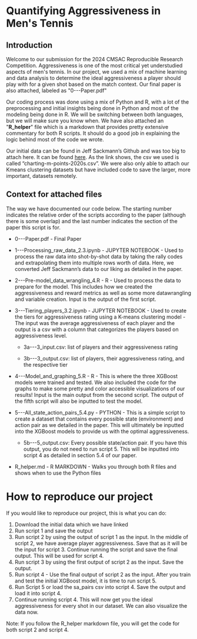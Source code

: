 # Quantifying Aggressiveness in Men's Tennis

## Introduction
Welcome to our submission for the 2024 CMSAC Reproducible Research Competition. Aggressiveness is one of the most critical yet understudied aspects of men's tennis. In our project, we used a mix of machine learning and data analysis to determine the ideal aggressiveness a player should play with for a given shot based on the match context. Our final paper is also attached, labeled as "0---Paper.pdf"

Our coding process was done using a mix of Python and R, with a lot of the preprocessing and initial insights being done in Python and most of the modeling being done in R. We will be switching between both languages, but we will make sure you know when. We have also attached an "**R_helper**" file which is a markdown that provides pretty extensive commentary for both R scripts. It should do a good job in explaining the logic behind most of the code we wrote.

Our initial data can be found in Jeff Sackmann’s Github and was too big to attach here. It can be found [here](https://github.com/JeffSackmann/tennis_MatchChartingProject/blob/master/charting-m-points-2020s.csv). As the link shows, the csv we used is called “charting-m-points-2020s.csv”. We were also only able to attach our Kmeans clustering datasets but have included code to save the larger, more important, datasets remotely.

## Context for attached files
The way we have documented our code below. The starting number indicates the relative order of the scripts according to the paper (although there is some overlap) and the last number indicates the section of the paper this script is for.

- 0---Paper.pdf - Final Paper


- 1---Processing_raw_data_2.3.ipynb - JUPYTER NOTEBOOK - Used to process the raw data into shot-by-shot data by taking the rally codes and extrapolating them into multiple rows worth of data. Here, we converted Jeff Sackmann’s data to our liking as detailed in the paper.


- 2---Pre-model_data_wrangling_4.R - R -  Used to process the data to prepare for the model. This includes how we created the aggressiveness and reward metrics as well as some more datawrangling and variable creation. Input is the output of the first script.

  
- 3---Tiering_players_3.2.ipynb - JUPYTER NOTEBOOK - Used to create the tiers for aggressiveness rating using a K-means clustering model - The input was the average aggressiveness of each player and the output is a csv with a column that categorizes the players based on aggressiveness level.
  
  - 3a---3_input.csv: list of players and their aggressiveness rating
  
  - 3b---3_output.csv: list of players, their aggressiveness rating, and the respective tier

  
- 4---Model_and_graphing_5.R - R - This is where the three XGBoost models were trained and tested. We also included the code for the graphs to make some pretty and color accessible visualizations of our results! Input is the main output from the second script. The output of the fifth script will also be inputted to test the model.

  
- 5---All_state_action_pairs_5.4.py - PYTHON - This is a simple script to create a dataset that contains every possible state (environment) and action pair as we detailed in the paper. This will ultimately be inputted into the XGBoost models to provide us with the optimal aggressiveness.


  - 5b---5_output.csv: Every possible state/action pair. If you have this output, you do not need to run script 5. This will be inputted into script 4 as detailed in section 5.4 of our paper.

- R_helper.md - R MARKDOWN - Walks you through both R files and shows when to use the Python files
  
# How to reproduce our project

If you would like to reproduce our project, this is what you can do:
1) Download the initial data which we have linked
2) Run script 1 and save the output
3) Run script 2 by using the output of script 1 as the input. In the middle of script 2, we have average player aggressiveness. Save that as it will be the input for script 3. Continue running the script and save the final output. This will be used for script 4.
4) Run script 3 by using the first output of script 2 as the input. Save the output.
5) Run script 4 - Use the final output of script 2 as the input. After you train and test the initial XGBoost model, it is time to run script 5.
6) Run Script 5 or load the sa_pairs csv into script 4. Save the output and load it into script 4.
7) Continue running script 4. This will now get you the ideal aggressiveness for every shot in our dataset. We can also visualize the data now.

Note: If you follow the R_helper markdown file, you will get the code for both script 2 and script 4.
